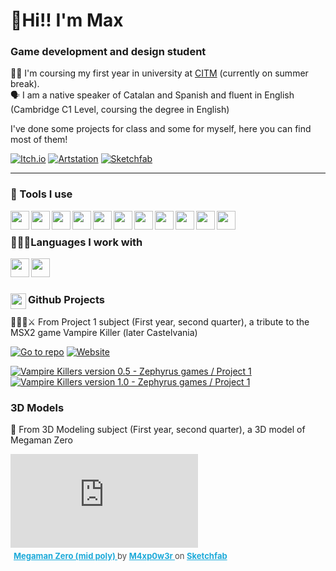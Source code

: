 #  🐧**Hi!! I'm Max**

### Game development and design student

👨‍🎓 I'm coursing my first year in university at [CITM](https://www.citm.upc.edu/) (currently on summer break). </br>
🗣 I am a native speaker of Catalan and Spanish and fluent in English (Cambridge C1 Level, coursing the degree in English) </br>

I've done some projects for class and some for myself, here you can find most of them!

[![Itch.io](https://custom-icon-badges.demolab.com/badge/Itch.io-FA5C5C.svg?style=for-the-badge&logoColor=white&logo=itchdotio)](https://m4xp0w3r.itch.io/)
[![Artstation](https://custom-icon-badges.demolab.com/badge/Artstation-black.svg?style=for-the-badge&logoColor=13AFF0&logo=artstation)](https://m4xp0w3rg4m3s.artstation.com/)
[![Sketchfab](https://custom-icon-badges.demolab.com/badge/Sketchfab-1CAAD9.svg?style=for-the-badge&logoColor=white&logo=sketchfab)](https://sketchfab.com/m4xp0w3r)

---

### 🧰 Tools I use </br>
<img align="left" src="https://cdn.jsdelivr.net/gh/devicons/devicon@latest/icons/threedsmax/threedsmax-original.svg" height="30" />
<img align="left" src="https://cdn.jsdelivr.net/gh/devicons/devicon@latest/icons/maya/maya-original.svg" height="30" />
<img align="left" src="https://www.svgrepo.com/show/508998/zbrush.svg" height="30"  />
<img align="left" src="https://cdn.worldvectorlogo.com/logos/substance-3d-painter-1.svg" height="30"  />
<img align="left" src="https://upload.wikimedia.org/wikipedia/commons/f/fb/Adobe_Illustrator_CC_icon.svg" height="30" />
<img align="left" src="https://cdn.jsdelivr.net/gh/devicons/devicon@latest/icons/photoshop/photoshop-original.svg" height="30" />
<img align="left" src="https://upload.wikimedia.org/wikipedia/commons/6/69/Logo_Aseprite.svg" height="30"  />
<img align="left" src="https://cdn.jsdelivr.net/gh/devicons/devicon@latest/icons/visualstudio/visualstudio-original.svg" height="30" />
<img align="left" src="https://cdn.jsdelivr.net/gh/devicons/devicon@latest/icons/vscode/vscode-original.svg" height="30" />
<img align="left" src="https://cdn.jsdelivr.net/gh/devicons/devicon@latest/icons/godot/godot-original.svg" height="30" />
<img align="left" src="https://cdn.jsdelivr.net/gh/devicons/devicon@latest/icons/github/github-original.svg" height="30" />
</br>

### 👩🏻‍💻Languages I work with </br>
<img align="left" src="https://cdn.jsdelivr.net/gh/devicons/devicon@latest/icons/c/c-original.svg" height="30" />
<img align="left" src="https://cdn.jsdelivr.net/gh/devicons/devicon@latest/icons/cplusplus/cplusplus-original.svg" height="30" />
</br>

#

### <img align="left" src="https://cdn.jsdelivr.net/gh/devicons/devicon@latest/icons/github/github-original.svg" height="25" /> Github Projects

🧛‍♂️🏰⚔ From Project 1 subject (First year, second quarter), a tribute to the MSX2 game Vampire Killer (later Castelvania)

[![Go to repo](https://custom-icon-badges.demolab.com/badge/Github_Repository-990000.svg?style=for-the-badge&logoColor=white&logo=repo)](https://github.com/M4xp0w3rg4m3s/Vampire-Killer)
[![Website](https://custom-icon-badges.demolab.com/badge/Project_Website-990000.svg?style=for-the-badge&logoColor=white&logo=website)](https://m4xp0w3rg4m3s.github.io/Vampire-Killer/)

<!-- https://ytcards.demolab.com/?id=<video ID>&title=<video+title>&lang=en&timestamp=<video publish date in Unix time format>&background_color=%230d1117&title_color=%23ffffff&stats_color=%23dedede&max_title_lines=1&width=250&border_radius=5&duration=<video duration in seconds> "<video title>") -->
<!-- BEGIN YOUTUBE-CARDS -->
[![Vampire Killers version 0.5 - Zephyrus games / Project 1](https://ytcards.demolab.com/?id=6NMuUqSo27c&title=Vampire+Killers+version+0.5+-+Zephyrus+games+/+Project+1&lang=en&timestamp=1713650400&background_color=%230d1117&title_color=%23ffffff&stats_color=%23dedede&max_title_lines=1&width=250&border_radius=5&duration=146 "Vampire Killers version 0.5 - Zephyrus games / Project 1")](https://www.youtube.com/watch?v=6NMuUqSo27c)
[![Vampire Killers version 1.0 - Zephyrus games / Project 1](https://ytcards.demolab.com/?id=TM-ENfidVEI&title=Vampire+Killers+version+1.0+-+Zephyrus+games+/+Project+1&lang=en&timestamp=1717279200&background_color=%230d1117&title_color=%23ffffff&stats_color=%23dedede&max_title_lines=1&width=250&border_radius=5&duration=229 "Vampire Killers version 1.0 - Zephyrus games / Project 1")](https://www.youtube.com/watch?v=TM-ENfidVEI)
<!-- END YOUTUBE-CARDS -->

### 3D Models

🤖 From 3D Modeling subject (First year, second quarter), a 3D model of Megaman Zero

<div class="sketchfab-embed-wrapper"> <iframe title="Megaman Zero (mid poly)" frameborder="0" allowfullscreen mozallowfullscreen="true" webkitallowfullscreen="true" allow="autoplay; fullscreen; xr-spatial-tracking" xr-spatial-tracking execution-while-out-of-viewport execution-while-not-rendered web-share src="https://sketchfab.com/models/fe952632dd1c4004bbf5974447fd94e9/embed?ui_theme=dark"> </iframe> <p style="font-size: 13px; font-weight: normal; margin: 5px; color: #4A4A4A;"> <a href="https://sketchfab.com/3d-models/megaman-zero-mid-poly-fe952632dd1c4004bbf5974447fd94e9?utm_medium=embed&utm_campaign=share-popup&utm_content=fe952632dd1c4004bbf5974447fd94e9" target="_blank" rel="nofollow" style="font-weight: bold; color: #1CAAD9;"> Megaman Zero (mid poly) </a> by <a href="https://sketchfab.com/m4xp0w3r?utm_medium=embed&utm_campaign=share-popup&utm_content=fe952632dd1c4004bbf5974447fd94e9" target="_blank" rel="nofollow" style="font-weight: bold; color: #1CAAD9;"> M4xp0w3r </a> on <a href="https://sketchfab.com?utm_medium=embed&utm_campaign=share-popup&utm_content=fe952632dd1c4004bbf5974447fd94e9" target="_blank" rel="nofollow" style="font-weight: bold; color: #1CAAD9;">Sketchfab</a></p></div>

